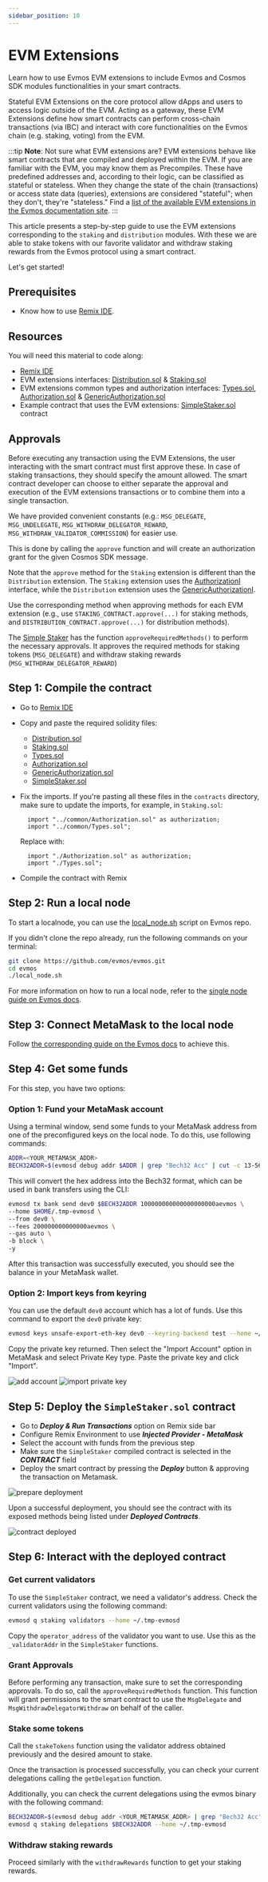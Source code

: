 ```yaml
---
sidebar_position: 10
---
```


# EVM Extensions

Learn how to use Evmos EVM extensions to include Evmos and Cosmos SDK modules functionalities in your smart contracts.

Stateful EVM Extensions on the core protocol allow dApps and users to access logic outside of the EVM.
Acting as a gateway, these EVM Extensions define how smart contracts can perform cross-chain transactions
(via IBC) and interact with core functionalities on the Evmos chain (e.g. staking, voting) from the EVM.

:::tip
**Note**: Not sure what EVM extensions are?
EVM extensions behave like smart contracts that are compiled and deployed within the EVM. If you are familiar with the EVM, you may know them as Precompiles.
These have predefined addresses and, according to their logic, can be classified as stateful or stateless.
When they change the state of the chain (transactions)
or access state data (queries), extensions are considered "stateful";
when they don't, they're "stateless."
Find a [list of the available EVM extensions in the Evmos documentation site](https://docs.evmos.org/develop/build-a-dapp/build-smart-contracts/evm_extensions).
:::

This article presents a step-by-step guide to use the EVM extensions
corresponding to the `staking` and `distribution` modules.
With these we are able to stake tokens with our favorite validator
and withdraw staking rewards from the Evmos protocol using a smart contract.

Let's get started!

## Prerequisites

- Know how to use [Remix IDE](https://remix.ethereum.org/).

## Resources

You will need this material to code along:

- [Remix IDE](https://remix.ethereum.org/)
- EVM extensions interfaces: [Distribution.sol](https://github.com/evmos/extensions/blob/main/precompiles/stateful/Distribution.sol)
  & [Staking.sol](https://github.com/evmos/extensions/blob/main/precompiles/stateful/Staking.sol)
- EVM extensions common types and authorization interfaces:
  [Types.sol](https://github.com/evmos/extensions/blob/main/precompiles/common/Types.sol),
  [Authorization.sol](https://github.com/evmos/extensions/blob/main/precompiles/common/Authorization.sol) &
  [GenericAuthorization.sol](https://github.com/evmos/extensions/blob/main/precompiles/common/GenericAuthorization.sol)
- Example contract that uses the EVM extensions:
  [SimpleStaker.sol](https://github.com/evmos/extensions/blob/main/examples/simple-staker/contracts/SimpleStaker.sol) contract

## Approvals

Before executing any transaction using the EVM Extensions,
the user interacting with the smart contract must first approve these.
In case of staking transactions, they should specify the amount allowed.
The smart contract developer can choose to either separate
the approval and execution of the EVM extensions transactions
or to combine them into a single transaction.

We have provided convenient constants (e.g.: `MSG_DELEGATE`, `MSG_UNDELEGATE`,
`MSG_WITHDRAW_DELEGATOR_REWARD`, `MSG_WITHDRAW_VALIDATOR_COMMISSION`) for easier use.

This is done by calling the `approve` function and will create an authorization grant for the given Cosmos SDK message.

Note that the `approve` method for the `Staking` extension is different
than the `Distribution` extension.
The `Staking` extension uses the [AuthorizationI](https://github.com/evmos/extensions/blob/a776030516f396af4e6cd5588f59103017c0e6fe/precompiles/common/Authorization.sol#L7)
interface, while the `Distribution` extension uses the [GenericAuthorizationI](https://github.com/evmos/extensions/blob/a776030516f396af4e6cd5588f59103017c0e6fe/precompiles/common/GenericAuthorization.sol#L7).

Use the corresponding method when approving methods for each EVM extension
(e.g., use `STAKING_CONTRACT.approve(...)` for staking methods,
and `DISTRIBUTION_CONTRACT.approve(...)` for distribution methods).

The [Simple Staker](https://github.com/evmos/extensions/blob/main/examples/simple-staker/contracts/SimpleStaker.sol) has the function `approveRequiredMethods()`
to perform the necessary approvals.
It approves the required methods for staking tokens (`MSG_DELEGATE`)
and withdraw staking rewards (`MSG_WITHDRAW_DELEGATOR_REWARD`)

## Step 1: Compile the contract

- Go to [Remix IDE](https://remix.ethereum.org/)
- Copy and paste the required solidity files:
  - [Distribution.sol](https://github.com/evmos/extensions/blob/main/precompiles/stateful/Distribution.sol)
  - [Staking.sol](https://github.com/evmos/extensions/blob/main/precompiles/stateful/Staking.sol)
  - [Types.sol](https://github.com/evmos/extensions/blob/main/precompiles/common/Types.sol)
  - [Authorization.sol](https://github.com/evmos/extensions/blob/main/precompiles/common/Authorization.sol)
  - [GenericAuthorization.sol](https://github.com/evmos/extensions/blob/main/precompiles/common/GenericAuthorization.sol)
  - [SimpleStaker.sol](https://github.com/evmos/extensions/blob/main/examples/simple-staker/contracts/SimpleStaker.sol)
- Fix the imports. If you're pasting all these files in the `contracts` directory,
  make sure to update the imports, for example, in `Staking.sol`:

  ```solidity
    import "../common/Authorization.sol" as authorization;
    import "../common/Types.sol";
  ```

  Replace with:

  ```solidity
    import "./Authorization.sol" as authorization;
    import "./Types.sol";
  ```

- Compile the contract with Remix

## Step 2: Run a local node

To start a localnode, you can use the [local_node.sh](https://github.com/evmos/evmos/blob/main/local_node.sh) script on Evmos repo.

If you didn't clone the repo already, run the following commands on your terminal:

```bash
git clone https://github.com/evmos/evmos.git
cd evmos
./local_node.sh
```

For more information on how to run a local node, refer to the [single node guide on Evmos docs](https://docs.evmos.org/protocol/evmos-cli/single-node).

## Step 3: Connect MetaMask to the local node

Follow [the corresponding guide on the Evmos docs](https://docs.evmos.org/use/connect-your-wallet/metamask) to achieve this.

## Step 4: Get some funds

For this step, you have two options:

### Option 1: Fund your MetaMask account

Using a terminal window, send some funds to your MetaMask address from one of the preconfigured keys on the local node.
To do this, use following commands:

```bash
ADDR=<YOUR_METAMASK_ADDR>
BECH32ADDR=$(evmosd debug addr $ADDR | grep "Bech32 Acc" | cut -c 13-56)
```

This will convert the hex address into the Bech32 format, which can be used in bank transfers using the CLI:

```bash
evmosd tx bank send dev0 $BECH32ADDR 100000000000000000000aevmos \
--home $HOME/.tmp-evmosd \
--from dev0 \
--fees 200000000000000aevmos \
--gas auto \
-b block \
-y
```

After this transaction was successfully executed, you should see the balance in your MetaMask wallet.

### Option 2: Import keys from keyring

You can use the default `dev0` account which has a lot of funds.
Use this command to export the `dev0` private key:

```bash
evmosd keys unsafe-export-eth-key dev0 --keyring-backend test --home ~/.tmp-evmosd 
```

Copy the private key returned.
Then select the "Import Account" option in MetaMask
and select Private Key type.
Paste the private key and click "Import".

![add account](/img/mm_add_acc.png)
![import private key](/img/mm_priv_key.png)

## Step 5: Deploy the `SimpleStaker.sol` contract

- Go to ***Deploy & Run Transactions*** option on Remix side bar
- Configure Remix Environment to use ***Injected Provider - MetaMask***
- Select the account with funds from the previous step
- Make sure the `SimpleStaker` compiled contract is selected in the ***CONTRACT*** field
- Deploy the smart contract by pressing the ***Deploy*** button & approving the transaction on Metamask.

![prepare deployment](/img/remix_prepare_deploy.png)

Upon a successful deployment,
you should see the contract with its exposed methods being listed under ***Deployed Contracts***.

![contract deployed](/img/remix_deployed.png)

## Step 6: Interact with the deployed contract

### Get current validators

To use the `SimpleStaker` contract, we need a validator's address.
Check the current validators using the following command:

```bash
evmosd q staking validators --home ~/.tmp-evmosd
```

Copy the `operator_address` of the validator you want to use.
Use this as the `_validatorAddr` in the `SimpleStaker` functions.

### Grant Approvals

Before performing any transaction,
make sure to set the corresponding approvals.
To do so, call the `approveRequiredMethods` function.
This function will grant permissions to the smart contract
to use the `MsgDelegate` and `MsgWithdrawDelegatorWithdraw`
on behalf of the caller.

### Stake some tokens

Call the `stakeTokens` function using the validator address obtained previously
and the desired amount to stake.

Once the transaction is processed successfully,
you can check your current delegations calling the `getDelegation` function.

Additionally, you can check the current delegations using the evmos binary with the following command:

```bash
BECH32ADDR=$(evmosd debug addr <YOUR_METAMASK_ADDR> | grep "Bech32 Acc" | cut -c 13-56)
evmosd q staking delegations $BECH32ADDR --home ~/.tmp-evmosd 
```

### Withdraw staking rewards

Proceed similarly with the `withdrawRewards` function to get your staking rewards.
